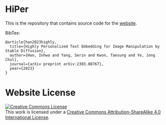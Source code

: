 # HiPer

This is the repository that contains source code for the [website](https://hiper0.github.io).

BibTex:
```
@article{han2023highly,
  title={Highly Personalized Text Embedding for Image Manipulation by Stable Diffusion},
  author={Han, Inhwa and Yang, Serin and Kwon, Taesung and Ye, Jong Chul},
  journal={arXiv preprint arXiv:2303.08767},
  year={2023}
}
```

# Website License
<a rel="license" href="http://creativecommons.org/licenses/by-sa/4.0/"><img alt="Creative Commons License" style="border-width:0" src="https://i.creativecommons.org/l/by-sa/4.0/88x31.png" /></a><br />This work is licensed under a <a rel="license" href="http://creativecommons.org/licenses/by-sa/4.0/">Creative Commons Attribution-ShareAlike 4.0 International License</a>.
